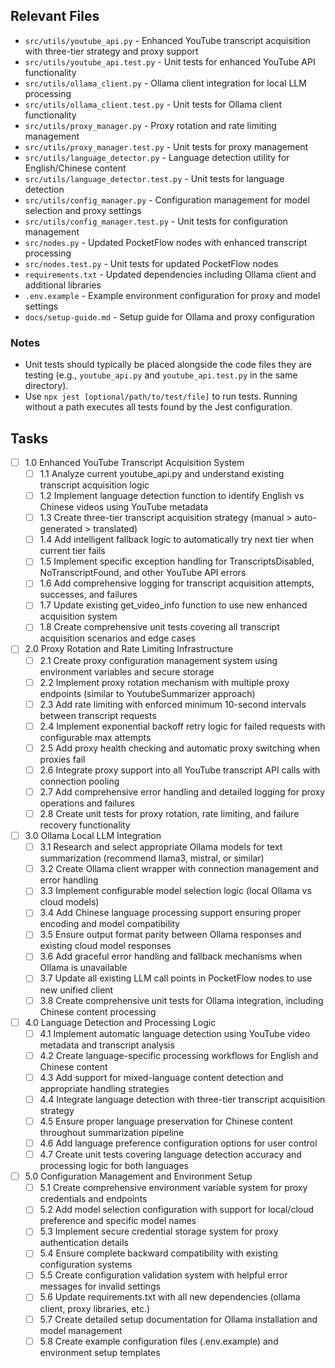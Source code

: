 ## Relevant Files

- `src/utils/youtube_api.py` - Enhanced YouTube transcript acquisition with three-tier strategy and proxy support
- `src/utils/youtube_api.test.py` - Unit tests for enhanced YouTube API functionality
- `src/utils/ollama_client.py` - Ollama client integration for local LLM processing
- `src/utils/ollama_client.test.py` - Unit tests for Ollama client functionality
- `src/utils/proxy_manager.py` - Proxy rotation and rate limiting management
- `src/utils/proxy_manager.test.py` - Unit tests for proxy management
- `src/utils/language_detector.py` - Language detection utility for English/Chinese content
- `src/utils/language_detector.test.py` - Unit tests for language detection
- `src/utils/config_manager.py` - Configuration management for model selection and proxy settings
- `src/utils/config_manager.test.py` - Unit tests for configuration management
- `src/nodes.py` - Updated PocketFlow nodes with enhanced transcript processing
- `src/nodes.test.py` - Unit tests for updated PocketFlow nodes
- `requirements.txt` - Updated dependencies including Ollama client and additional libraries
- `.env.example` - Example environment configuration for proxy and model settings
- `docs/setup-guide.md` - Setup guide for Ollama and proxy configuration

### Notes

- Unit tests should typically be placed alongside the code files they are testing (e.g., `youtube_api.py` and `youtube_api.test.py` in the same directory).
- Use `npx jest [optional/path/to/test/file]` to run tests. Running without a path executes all tests found by the Jest configuration.

## Tasks

- [ ] 1.0 Enhanced YouTube Transcript Acquisition System
  - [ ] 1.1 Analyze current youtube_api.py and understand existing transcript acquisition logic
  - [ ] 1.2 Implement language detection function to identify English vs Chinese videos using YouTube metadata
  - [ ] 1.3 Create three-tier transcript acquisition strategy (manual > auto-generated > translated)
  - [ ] 1.4 Add intelligent fallback logic to automatically try next tier when current tier fails
  - [ ] 1.5 Implement specific exception handling for TranscriptsDisabled, NoTranscriptFound, and other YouTube API errors
  - [ ] 1.6 Add comprehensive logging for transcript acquisition attempts, successes, and failures
  - [ ] 1.7 Update existing get_video_info function to use new enhanced acquisition system
  - [ ] 1.8 Create comprehensive unit tests covering all transcript acquisition scenarios and edge cases

- [ ] 2.0 Proxy Rotation and Rate Limiting Infrastructure
  - [ ] 2.1 Create proxy configuration management system using environment variables and secure storage
  - [ ] 2.2 Implement proxy rotation mechanism with multiple proxy endpoints (similar to YoutubeSummarizer approach)
  - [ ] 2.3 Add rate limiting with enforced minimum 10-second intervals between transcript requests
  - [ ] 2.4 Implement exponential backoff retry logic for failed requests with configurable max attempts
  - [ ] 2.5 Add proxy health checking and automatic proxy switching when proxies fail
  - [ ] 2.6 Integrate proxy support into all YouTube transcript API calls with connection pooling
  - [ ] 2.7 Add comprehensive error handling and detailed logging for proxy operations and failures
  - [ ] 2.8 Create unit tests for proxy rotation, rate limiting, and failure recovery functionality

- [ ] 3.0 Ollama Local LLM Integration
  - [ ] 3.1 Research and select appropriate Ollama models for text summarization (recommend llama3, mistral, or similar)
  - [ ] 3.2 Create Ollama client wrapper with connection management and error handling
  - [ ] 3.3 Implement configurable model selection logic (local Ollama vs cloud models)
  - [ ] 3.4 Add Chinese language processing support ensuring proper encoding and model compatibility
  - [ ] 3.5 Ensure output format parity between Ollama responses and existing cloud model responses
  - [ ] 3.6 Add graceful error handling and fallback mechanisms when Ollama is unavailable
  - [ ] 3.7 Update all existing LLM call points in PocketFlow nodes to use new unified client
  - [ ] 3.8 Create comprehensive unit tests for Ollama integration, including Chinese content processing

- [ ] 4.0 Language Detection and Processing Logic
  - [ ] 4.1 Implement automatic language detection using YouTube video metadata and transcript analysis
  - [ ] 4.2 Create language-specific processing workflows for English and Chinese content
  - [ ] 4.3 Add support for mixed-language content detection and appropriate handling strategies
  - [ ] 4.4 Integrate language detection with three-tier transcript acquisition strategy
  - [ ] 4.5 Ensure proper language preservation for Chinese content throughout summarization pipeline
  - [ ] 4.6 Add language preference configuration options for user control
  - [ ] 4.7 Create unit tests covering language detection accuracy and processing logic for both languages

- [ ] 5.0 Configuration Management and Environment Setup
  - [ ] 5.1 Create comprehensive environment variable system for proxy credentials and endpoints
  - [ ] 5.2 Add model selection configuration with support for local/cloud preference and specific model names
  - [ ] 5.3 Implement secure credential storage system for proxy authentication details
  - [ ] 5.4 Ensure complete backward compatibility with existing configuration systems
  - [ ] 5.5 Create configuration validation system with helpful error messages for invalid settings
  - [ ] 5.6 Update requirements.txt with all new dependencies (ollama client, proxy libraries, etc.)
  - [ ] 5.7 Create detailed setup documentation for Ollama installation and model management
  - [ ] 5.8 Create example configuration files (.env.example) and environment setup templates